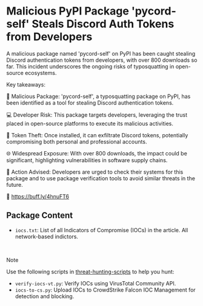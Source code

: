 # Malicious PyPI Package 'pycord-self' Steals Discord Auth Tokens from Developers

A malicious package named 'pycord-self' on PyPI has been caught stealing Discord authentication tokens from developers, with over 800 downloads so far. This incident underscores the ongoing risks of typosquatting in open-source ecosystems.

Key takeaways:

🚨 Malicious Package: 'pycord-self', a typosquatting package on PyPI, has been identified as a tool for stealing Discord authentication tokens.

💻 Developer Risk: This package targets developers, leveraging the trust placed in open-source platforms to execute its malicious activities.

🔐 Token Theft: Once installed, it can exfiltrate Discord tokens, potentially compromising both personal and professional accounts.

🌐 Widespread Exposure: With over 800 downloads, the impact could be significant, highlighting vulnerabilities in software supply chains.

🛑 Action Advised: Developers are urged to check their systems for this package and to use package verification tools to avoid similar threats in the future.

🔗 https://buff.ly/4hnuFT6 

## Package Content

- `iocs.txt`: List of all Indicators of Compromise (IOCs) in the article. All network-based indictors.

<br>

> [!NOTE]
> Use the following scripts in [threat-hunting-scripts](../../threat-hunting-scripts/) to help you hunt:
>
> - `verify-iocs-vt.py`: Verify IOCs using VirusTotal Community API.
> - `iocs-to-cs.py`: Upload IOCs to CrowdStrike Falcon IOC Management for detection and blocking.
